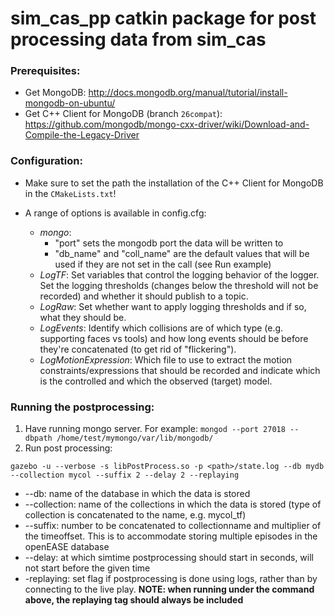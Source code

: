# sim_cas_pp catkin package for post processing data from sim_cas

### Prerequisites:
- Get MongoDB: http://docs.mongodb.org/manual/tutorial/install-mongodb-on-ubuntu/
- Get C++ Client for MongoDB (branch ```26compat```): https://github.com/mongodb/mongo-cxx-driver/wiki/Download-and-Compile-the-Legacy-Driver

### Configuration:
- Make sure to set the path the installation of the C++ Client for MongoDB in the ```CMakeLists.txt```!

- A range of options is available in config.cfg:
	- *mongo*: 
		- "port" sets the mongodb port the data will be written to
		- "db_name" and "coll_name" are the default values that will be used if they are not set in the call (see Run example)
	- *LogTF*:
		Set variables that control the logging behavior of the logger. Set the logging thresholds (changes below the threshold will not be recorded) and whether it should publish to a topic. 
	- *LogRaw*:
		Set whether want to apply logging thresholds and if so, what they should be.
	- *LogEvents*:
		Identify which collisions are of which type (e.g. supporting faces vs tools) and how long events should be before they're concatenated (to get rid of "flickering").
	- *LogMotionExpression*:
		Which file to use to extract the motion constraints/expressions that should be recorded and indicate which is the controlled and which the observed (target) model.


### Running the postprocessing:
1. Have running mongo server. For example: `mongod --port 27018 --dbpath /home/test/mymongo/var/lib/mongodb/`
2. Run post processing:
~~~
gazebo -u --verbose -s libPostProcess.so -p <path>/state.log --db mydb --collection mycol --suffix 2 --delay 2 --replaying
~~~
- --db: name of the database in which the data is stored
- --collection: name of the collections in which the data is stored (type of collection is concatenated to the name, e.g. mycol_tf)
- --suffix: number to be concatenated to collectionname and multiplier of the timeoffset. This is to accommodate storing multiple episodes in the openEASE database
- --delay: at which simtime postprocessing should start in seconds, will not start before the given time
- -replaying: set flag if postprocessing is done using logs, rather than by connecting to the live play. **NOTE: when running under the command above, the replaying tag should always be included**


